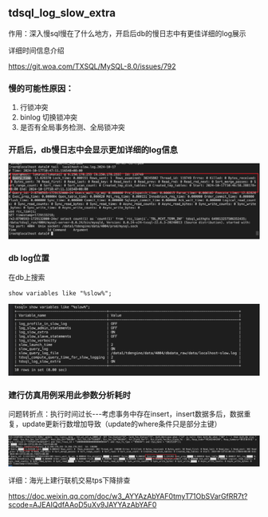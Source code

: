 ## tdsql_log_slow_extra

作用：深入慢sql慢在了什么地方，开启后db的慢日志中有更佳详细的log展示



详细时间信息介绍

https://git.woa.com/TXSQL/MySQL-8.0/issues/792





### 慢的可能性原因：

1. 行锁冲突
2. binlog 切换锁冲突
3. 是否有全局事务检测、全局锁冲突







### 开启后，db慢日志中会显示更加详细的log信息



![image-20241017105755084](tdsql_log_slow_extra.assets/image-20241017105755084.png)





### db log位置

在db上搜索

```
show variables like "%slow%";
```

![image-20241017105644975](tdsql_log_slow_extra.assets/image-20241017105644975.png)



### 建行仿真用例采用此参数分析耗时

问题转折点：执行时间过长---考虑事务中存在insert，insert数据多后，数据重复，update更新行数增加导致（update的where条件只是部分主键）

![企业微信截图_d0735199-8447-45e8-82e3-d0db3bc00e6a](tdsql_log_slow_extra.assets/企业微信截图_d0735199-8447-45e8-82e3-d0db3bc00e6a.png)

详细：海光上建行联机交易tps下降排查

https://doc.weixin.qq.com/doc/w3_AYYAzAbYAF0tmyT71ObSVarGfRR7t?scode=AJEAIQdfAAoD5uXv9JAYYAzAbYAF0


